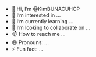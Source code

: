 - 👋 Hi, I’m @KimBUNACUHCP
- 👀 I’m interested in ...
- 🌱 I’m currently learning ...
- 💞️ I’m looking to collaborate on ...
- 📫 How to reach me ...
- 😄 Pronouns: ...
- ⚡ Fun fact: ...

<!---
KimBUNACUHCP/KimBUNACUHCP is a ✨ special ✨ repository because its `README.md` (this file) appears on your GitHub profile.
You can click the Preview link to take a look at your changes.
--->
